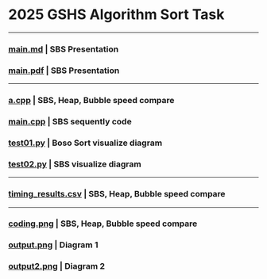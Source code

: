 # 2025 GSHS Algorithm Sort Task
---

### [main.md](https://github.com/minjn12/2025gssort/blob/main/main.md) | SBS Presentation
### [main.pdf](https://github.com/minjn12/2025gssort/blob/main/main.pdf) | SBS Presentation

---

### [a.cpp](https://github.com/minjn12/2025gssort/blob/main/a.cpp) | SBS, Heap, Bubble speed compare
### [main.cpp](https://github.com/minjn12/2025gssort/blob/main/main.cpp) | SBS sequently code
### [test01.py](https://github.com/minjn12/2025gssort/blob/main/test01.py) | Boso Sort visualize diagram
### [test02.py](https://github.com/minjn12/2025gssort/blob/main/test02.py) | SBS visualize diagram

---

### [timing_results.csv](https://github.com/minjn12/2025gssort/blob/main/timing_results.csv) | SBS, Heap, Bubble speed compare 

---

### [coding.png](https://github.com/minjn12/2025gssort/blob/main/coding.png) | SBS, Heap, Bubble speed compare 
### [output.png](https://github.com/minjn12/2025gssort/blob/main/output.png) | Diagram 1
### [output2.png](https://github.com/minjn12/2025gssort/blob/main/output2.png) | Diagram 2
